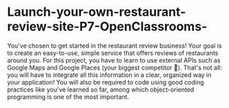 # Launch-your-own-restaurant-review-site-P7-OpenClassrooms-
You've chosen to get started in the restaurant review business! Your goal is to create an easy-to-use, simple service that offers reviews of restaurants around you.  For this project, you have to learn to use external APIs such as Google Maps and Google Places (your biggest competitor 😬). That's not all: you will have to integrate all this information in a clear, organized way in your application!  You will also be required to code using good coding practices like you've learned so far, among which object-oriented programming is one of the most important.
